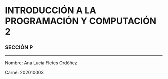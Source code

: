 # INTRODUCCIÓN A LA PROGRAMACIÓN Y COMPUTACIÓN 2 
### SECCIÓN P
___
Nombre: Ana Lucia Fletes Ordóñez

Carné: 202010003